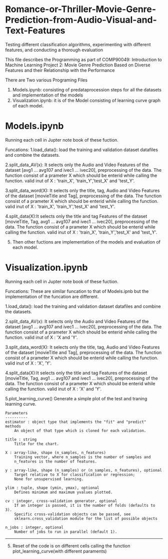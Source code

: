 # Romance-or-Thriller-Movie-Genre-Prediction-from-Audio-Visual-and-Text-Features
Testing different classification algorithms, experimenting with different features, and conducting a thorough evaluation

This file describes the Programming as part of 
COMP90049: Introduction to Machine Learning
Project 2: Movie Genre Prediction Based on Diverse Features and their Relationship with the Performance 

There are Two various Programing Files
1. Models.ipynb: consisting of predataprocession steps for all the datasets and implementation of the models
2. Visualization.ipynb: it is of the Model consisting of learning curve graph of each model.

# Models.ipynb

Running each cell in Jupter note book of these fuction.

Funcations:
1.load_data(): load the training and validation dataset datafiles and combine the datasets.

2.split_data_AV(x): It selects only the Audio and Video Features of the dataset [avg1 ... avg107 and ivec1 ... ivec20], preprocessing of the data. The function consist of
a prameter X which should be enterid while calling the function. valid inut of X : 'train_X', 'train_Y','test_X' and 'test_Y'.

3.split_data_word(X): It selects only the title, tag, Audio and Video Features of the dataset [movieTitle and Tag], preprocessing of the data. The function consist of
a prameter X which should be enterid while calling the function. valid inut of X : 'train_X', 'train_Y','test_X' and 'test_Y'.

4.split_data(X):It selects only the title and tag Features of the dataset [movieTitle, Tag, avg1 ... avg107 and ivec1 ... ivec20], preprocessing of the data. The function consist of
a prameter X which should be enterid while calling the function. valid inut of X : 'train_X', 'train_Y','test_X' and 'test_Y'.

5. Then other fuctions are implementation of the models and evaluation of each model.

# Visualization.ipynb

Running each cell in Jupter note book of these fuction.

Funcations: These are similar funcation to that of Models.ipnb but the implementation of the funcation are different.

1.load_data(): load the training and validation dataset datafiles and combine the datasets.

2.split_data_AV(x): It selects only the Audio and Video Features of the dataset [avg1 ... avg107 and ivec1 ... ivec20], preprocessing of the data. The function consist of
a prameter X which should be enterid while calling the function. valid inut of X : 'X and 'Y'.

3.split_data_word(X): It selects only the title, tag, Audio and Video Features of the dataset [movieTitle and Tag], preprocessing of the data. The function consist of
a prameter X which should be enterid while calling the function. valid inut of X : 'X', 'Y'.

4.split_data(X):It selects only the title and tag Features of the dataset [movieTitle, Tag, avg1 ... avg107 and ivec1 ... ivec20], preprocessing of the data. The function consist of
a prameter X which should be enterid while calling the function. valid inut of X : 'X' and 'Y'.

5.plot_learning_curve() Generate a simple plot of the test and traning learning curve. 
    
    Parameters
    ----------
    estimator : object type that implements the "fit" and "predict" methods
        An object of that type which is cloned for each validation.

    title : string
        Title for the chart.

    X : array-like, shape (n_samples, n_features)
        Training vector, where n_samples is the number of samples and
        n_features is the number of features.

    y : array-like, shape (n_samples) or (n_samples, n_features), optional
        Target relative to X for classification or regression;
        None for unsupervised learning.

    ylim : tuple, shape (ymin, ymax), optional
        Defines minimum and maximum yvalues plotted.

    cv : integer, cross-validation generator, optional
        If an integer is passed, it is the number of folds (defaults to 3).
        Specific cross-validation objects can be passed, see
        sklearn.cross_validation module for the list of possible objects

    n_jobs : integer, optional
        Number of jobs to run in parallel (default 1).
  --------

5. Reset of the code is on different cells calling the function plot_learning_curve(with different paraments)
